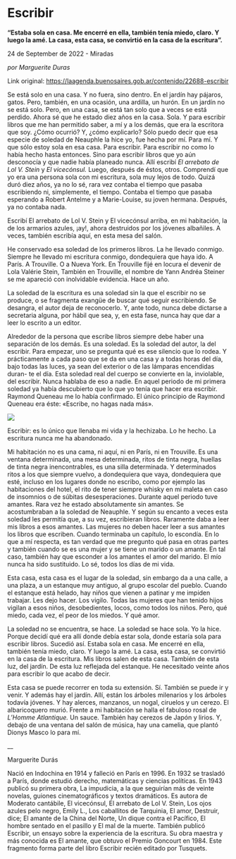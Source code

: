 # Escribir

**“Estaba sola en casa. Me encerré  en ella, también tenía miedo, claro. Y luego la amé. La casa, esta casa, se convirtió en la casa de la escritura”.**

24 de September de 2022 - Miradas

_por Marguerite Duras_

Link original: https://laagenda.buenosaires.gob.ar/contenido/22688-escribir



Se está solo en una casa. Y no fuera, sino dentro. En el jardín hay pájaros, gatos. Pero, también, en una ocasión, una ardilla, un hurón. En un jardín no se está solo. Pero, en una casa, se está tan solo que a veces se está perdido. Ahora sé que he estado diez años en la casa. Sola. Y para escribir libros que me han permitido saber, a mí y a los demás, que era la escritora que soy. ¿Cómo ocurrió? Y, ¿cómo explicarlo? Sólo puedo decir que esa especie de soledad de Neauphle la hice yo, fue hecha por mí. Para mí. Y que sólo estoy sola en esa casa. Para escribir. Para escribir no como lo había hecho hasta entonces. Sino para escribir libros que yo aún desconocía y que nadie había planeado nunca. Allí escribí *El arrebato de Lol V. Stein* y *El vicecónsul.* Luego, después de éstos, otros. Comprendí que yo era una persona sola con mi escritura, sola muy lejos de todo. Quizá duró diez años, ya no lo sé, rara vez contaba el tiempo que pasaba escribiendo ni, simplemente, el tiempo. Contaba el tiempo que pasaba esperando a Robert Antelme y a Marie-Louise, su joven hermana. Después, ya no contaba nada.




Escribí El arrebato de Lol V. Stein y El vicecónsul arriba, en mi habitación, la de los armarios azules, ¡ay!, ahora destruidos por los jóvenes albañiles. A veces, también escribía aquí, en esta mesa del salón.




He conservado esa soledad de los primeros libros. La he llevado conmigo. Siempre he llevado mi escritura conmigo, dondequiera que haya ido. A París. A Trouville. O a Nueva York. En Trouville fijé en locura el devenir de Lola Valérie Stein, También en Trouville, el nombre de Yann Andréa Steiner se me apareció con inolvidable evidencia. Hace un año.




La soledad de la escritura es una soledad sin la que el escribir no se produce, o se fragmenta exangüe de buscar qué seguir escribiendo. Se desangra, el autor deja de reconocerlo. Y, ante todo, nunca debe dictarse a secretaria alguna, por hábil que sea, y, en esta fase, nunca hay que dar a leer lo escrito a un editor.




Alrededor de la persona que escribe libros siempre debe haber una separación de los demás. Es una soledad. Es la soledad del autor, la del escribir. Para empezar, uno se pregunta qué es ese silencio que lo rodea. Y prácticamente a cada paso que se da en una casa y a todas horas del día, bajo todas las luces, ya sean del exterior o de las lámparas encendidas duran- te el día. Esta soledad real del cuerpo se convierte en la, inviolable, del escribir. Nunca hablaba de eso a nadie. En aquel periodo de mi primera soledad ya había descubierto que lo que yo tenía que hacer era escribir. Raymond Queneau me lo había confirmado. El único principio de Raymond Queneau era éste: «Escribe, no hagas nada más».




![](https://cdn.feater.me/files/images/525702/65d372e7-5a4b-4a43-bc27-abde27df3625.jpeg)




Escribir: es lo único que llenaba mi vida y la hechizaba. Lo he hecho. La escritura nunca me ha abandonado.




Mi habitación no es una cama, ni aquí, ni en París, ni en Trouville. Es una ventana determinada, una mesa determinada, ritos de tinta negra, huellas de tinta negra inencontrables, es una silla determinada. Y determinados ritos a los que siempre vuelvo, a dondequiera que vaya, dondequiera que esté, incluso en los lugares donde no escribo, como por ejemplo las habitaciones del hotel, el rito de tener siempre whisky en mi maleta en caso de insomnios o de súbitas desesperaciones. Durante aquel periodo tuve amantes. Rara vez he estado absolutamente sin amantes. Se acostumbraban a la soledad de Neauphle. Y según su encanto a veces esta soledad les permitía que, a su vez, escribieran libros. Raramente daba a leer mis libros a esos amantes. Las mujeres no deben hacer leer a sus amantes los libros que escriben. Cuando terminaba un capítulo, lo escondía. En lo que a mí respecta, es tan verdad que me pregunto qué pasa en otras partes y también cuando se es una mujer y se tiene un marido o un amante. En tal caso, también hay que esconder a los amantes el amor del marido. El mío nunca ha sido sustituido. Lo sé, todos los días de mi vida.




Esta casa, esta casa es el lugar de la soledad, sin embargo da a una calle, a una plaza, a un estanque muy antiguo, al grupo escolar del pueblo. Cuando el estanque está helado, hay niños que vienen a patinar y me impiden trabajar. Les dejo hacer. Los vigilo. Todas las mujeres que han tenido hijos vigilan a esos niños, desobedientes, locos, como todos los niños. Pero, qué miedo, cada vez, el peor de los miedos. Y qué amor.




La soledad no se encuentra, se hace. La soledad se hace sola. Yo la hice. Porque decidí qué era allí donde debía estar sola, donde estaría sola para escribir libros. Sucedió así. Estaba sola en casa. Me encerré en ella, también tenía miedo, claro. Y luego la amé. La casa, esta casa, se convirtió en la casa de la escritura. Mis libros salen de esta casa. También de esta luz, del jardín. De esta luz reflejada del estanque. He necesitado veinte años para escribir lo que acabo de decir.




Esta casa se puede recorrer en toda su extensión. Sí. También se puede ir y venir. Y además hay el jardín. Allí, están los árboles milenarios y los árboles todavía jóvenes. Y hay alerces, manzanos, un nogal, ciruelos y un cerezo. El albaricoquero murió. Frente a mi habitación se halla el fabuloso rosal de *L’Homme Atlantique.* Un sauce. También hay cerezos de Japón y lirios. Y, debajo de una ventana del salón de música, hay una camelia, que plantó Dionys Masco lo para mí.




\_\_




Marguerite Durás




Nació en Indochina en 1914 y falleció en París en 1996. En 1932 se trasladó a París, donde estudió derecho, matemáticas y ciencias políticas. En 1943 publicó su primera obra, La impudicia, a la que seguirían más de veinte novelas, guiones cinematográficos y textos dramáticos. Es autora de Moderato cantábile, El vicecónsul, El arrebato de Lol V. Stein, Los ojos azules pelo negro, Emily L., Los caballitos de Tarquinia, El amor, Destruir, dice; El amante de la China del Norte, Un dique contra el Pacífico, El hombre sentado en el pasillo y El mal de la muerte. También publicó Escribir, un ensayo sobre la experiencia de la escritura. Su obra maestra y más conocida es El amante, que obtuvo el Premio Goncourt en 1984. Este fragmento forma parte del libro Escribir recién editado por Tusquets.



